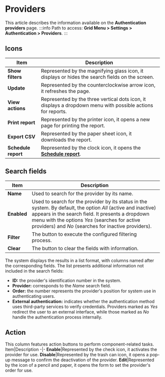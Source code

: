 # Providers

This article describes the information available on the **Authentication providers** page.
 :::info
Path to access: **Grid Menu > Settings > Authentication > Providers**.
:::

## Icons
Item|Description
-|-
**Show filters**|Represented by the magnifying glass icon, it displays or hides the search fields on the screen.
**Update**|Represented by the counterclockwise arrow icon, it refreshes the page.
**View actions**|Represented by the three vertical dots icon, it displays a dropdown menu with possible actions for reports.
**Print report**|Represented by the printer icon, it opens a new page for printing the report.
**Export CSV**|Represented by the paper sheet icon, it downloads the report.
**Schedule report**|Represented by the clock icon, it opens the [**Schedule report**](/v3-32/docs/general-information-how-to-issue-download-and-schedule-device-reports).

## Search fields
Item|Description
-|-
**Name**|Used to search for the provider by its name.
**Enabled**|Used to search for the provider by its status in the system. By default, the option *All* (active and inactive) appears in the search field. It presents a dropdown menu with the options *Yes* (searches for active providers) and *No* (searches for inactive providers).
**Filter**|The button to execute the configured filtering process.
**Clear**|The button to clear the fields with information.

The system displays the results in a list format, with columns named after the corresponding fields. The list presents additional information not included in the search fields:

* **ID:** the provider's identification number in the system.
* **Provider:** corresponds to the *Name* search field.
* **Order:** the number represents the provider's position for system use in authenticating users.
* **External authentication:** indicates whether the authentication method uses third-party services to verify credentials. Providers marked as *Yes* redirect the user to an external interface, while those marked as *No* handle the authentication process internally.

## Action
This column features action buttons to perform component-related tasks.
Item|Description
-|-
**Enable**|Represented by the check icon, it activates the provider for use.
**Disable**|Represented by the trash can icon, it opens a pop-up message to confirm the deactivation of the provider.
**Edit**|Represented by the icon of a pencil and paper, it opens the form to set the provider's order for use.



